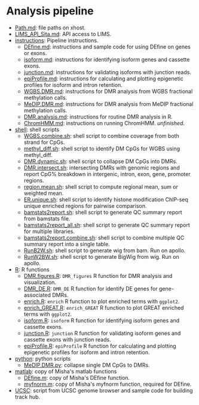 Analysis pipeline
====================
+ [Path.md](./Path.md): file paths on xhost.
+ [LIMS_API_Sita.md](./LIMS_API_Sita.md): API access to LIMS.
+ [instructions](./instructions): Pipeline instructions.  
    * [DEfine.md](./instructions/DEfine.md): instructions and sample code for using DEfine on genes or exons.  
    * [isoform.md](./instructions/isoform.md): instructions for identifying isoform genes and cassette exons.  
    * [junction.md](./instructions/junction.md): instructions for validating isoforms with junction reads.  
    * [epiProfile.md](./instructions/epiProfile.md): instructions for calculating and plotting epigenetic profiles for isoform and intron retention.       
    * [WGBS.DMR.md](./instructions/WGBS.DMR.md): instructions for DMR analysis from WGBS fractional methylation calls.
    * [MeDIP.DMR.md](./instructions/MeDIP.DMR.md): instructions for DMR analysis from MeDIP fractional methylation calls.
    * [DMR.analysis.md](./instructions/DMR.analysis.md): instructions for routine DMR analysis in R.       
    * [ChromHMM.md](./instructions/ChromHMM.md): instructions on running ChromHMM. _unfinished_.
+ [shell](./shell): shell scripts
    * [WGBS.combine.sh](./shell/WGBS.combine.sh): shell script to combine coverage from both strand for CpGs.
    * [methyl_diff.sh](./shell/methyl_diff.sh): shell script to identify DM CpGs for WGBS using methyl_diff.  
    * [DMR.dynamic.sh](./shell/DMR.dynamic.sh): shell script to collapse DM CpGs into DMRs.
    * [DMR.intersect.sh](./shell/DMR.intersect.sh): intersecting DMRs with genomic regions and report CpG% breakdown in intergenic, intron, exon, gene, promoter regions.     
    * [region.mean.sh](./shell/region.mean.sh): shell script to compute regional mean, sum or weighted mean.   
    * [ER.unique.sh](./shell/ER.unique.sh): shell script to identify histone modification ChIP-seq unique enriched regions for pairwise comparison.     
    * [bamstats2report.sh](./shell/bamstats2report.sh): shell script to generate QC summary report from bamstats file.
    * [bamstats2report_all.sh](./shell/bamstats2report_all.sh): shell script to generate QC summary report for multiple libraries.
    * [bamstats2report.combine.sh](./shell/bamstats2report.combine.sh): shell script to combine multiple QC summary report into a single table.
    * [RunB2W.sh](./shell/RunB2W.sh): shell script to generate wig from bam. Run on apollo.
    * [RunW2BW.sh](./shell/RunW2BW.sh): shell script to generate BigWig from wig. Run on apollo.
+ [R](./R): R functions
    * [DMR.figures.R](./R/DMR.figures.R): `DMR_figures` R function for DMR analysis and visualization.
    * [DMR_DE.R](./R/DMR_DE.R): `DMR_DE` R function for identify DE genes for gene-associated DMRs.  
    * [enrich.R](./R/enrich.R): `enrich` R function to plot enriched terms with `ggplot2`.   
    * [enrich_GREAT.R](./R/enrich_GREAT.R): `enrich_GREAT` R function to plot GREAT enriched terms with `ggplot2`.   
    * [isoform.R](./R/isoform.R): `isoform` R function for identifying isoform genes and cassette exons.
    * [junction.R](./R/junction.R): `junction` R function for validating isoform genes and cassette exons with junction reads.   
    * [epiProfile.R](./R/epiProfile.R): `epiProfile` R function for calculating and plotting epigenetic profiles for isoform and intron retention.       
+ [python](./python): python scripts
    * [MeDIP.DMR.py](./python/MeDIP.DMR.py): collapse single DM CpGs to DMRs.
+ [matlab](./matlab): copy of Misha's matlab functions
    * [DEfine.m](./matlab/DEfine.m): copy of Misha's DEfine function.   
    * [myfnorm.m](./matlab/myfnorm.m): copy of Misha's myfnorm function, required for DEfine.
+ [UCSC](./UCSC): script from UCSC genome browser and sample code for building track hub.

